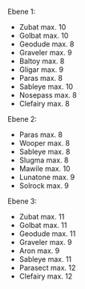 Ebene 1:
- Zubat max. 10
- Golbat max. 10
- Geodude max. 8
- Graveler max. 9
- Baltoy max. 8
- Gligar max. 9
- Paras max. 8
- Sableye max. 10
- Nosepass max. 8
- Clefairy max. 8

Ebene 2:
- Paras max. 8
- Wooper max. 8
- Sableye max. 8
- Slugma max. 8
- Mawile max. 10
- Lunatone max. 9
- Solrock max. 9


Ebene 3:
- Zubat max. 11
- Golbat max. 11
- Geodude max. 11
- Graveler max. 9
- Aron max. 9
- Sableye max. 11
- Parasect max. 12
- Clefairy max. 12
